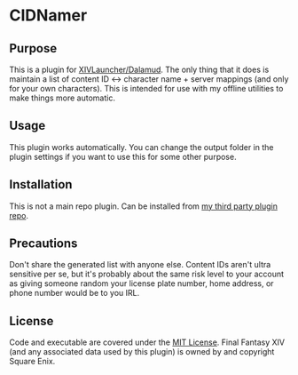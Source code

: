 # CIDNamer

## Purpose

This is a plugin for [XIVLauncher/Dalamud](https://github.com/goatcorp/FFXIVQuickLauncher).  The only thing that it does is maintain a list of content ID <-> character name + server mappings (and only for your own characters).  This is intended for use with my offline utilities to make things more automatic.

## Usage
This plugin works automatically.  You can change the output folder in the plugin settings if you want to use this for some other purpose.

## Installation
This is not a main repo plugin.  Can be installed from [my third party plugin repo](https://github.com/PunishedPineapple/DalamudPluginRepo).

## Precautions
Don't share the generated list with anyone else.  Content IDs aren't ultra sensitive per se, but it's probably about the same risk level to your account as giving someone random your license plate number, home address, or phone number would be to you IRL.

## License
Code and executable are covered under the [MIT License](../LICENSE).  Final Fantasy XIV (and any associated data used by this plugin) is owned by and copyright Square Enix.
